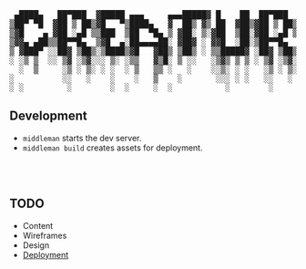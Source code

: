 
<pre>
 ▄████▄   ██▀███  ▓█████ ▄▄▄     ▄▄▄█████▓ █    ██  ██▀███  ▓█████   ██████
▒██▀ ▀█  ▓██ ▒ ██▒▓█   ▀▒████▄   ▓  ██▒ ▓▒ ██  ▓██▒▓██ ▒ ██▒▓█   ▀ ▒██    ▒
▒▓█    ▄ ▓██ ░▄█ ▒▒███  ▒██  ▀█▄ ▒ ▓██░ ▒░▓██  ▒██░▓██ ░▄█ ▒▒███   ░ ▓██▄
▒▓▓▄ ▄██▒▒██▀▀█▄  ▒▓█  ▄░██▄▄▄▄██░ ▓██▓ ░ ▓▓█  ░██░▒██▀▀█▄  ▒▓█  ▄   ▒   ██▒
▒ ▓███▀ ░░██▓ ▒██▒░▒████▒▓█   ▓██▒ ▒██▒ ░ ▒▒█████▓ ░██▓ ▒██▒░▒████▒▒██████▒▒
░ ░▒ ▒  ░░ ▒▓ ░▒▓░░░ ▒░ ░▒▒   ▓▒█░ ▒ ░░   ░▒▓▒ ▒ ▒ ░ ▒▓ ░▒▓░░░ ▒░ ░▒ ▒▓▒ ▒ ░
  ░  ▒     ░▒ ░ ▒░ ░ ░  ░ ▒   ▒▒ ░   ░    ░░▒░ ░ ░   ░▒ ░ ▒░ ░ ░  ░░ ░▒  ░ ░
░          ░░   ░    ░    ░   ▒    ░       ░░░ ░ ░   ░░   ░    ░   ░  ░  ░
░ ░         ░        ░  ░     ░  ░           ░        ░        ░  ░      ░
</pre>


## Development

- `middleman` starts the dev server.
- `middleman build` creates assets for deployment.

<br/>
<br/>

## TODO

- Content
- Wireframes
- Design
- [Deployment](https://directory.middlemanapp.com/#/extensions/deployment/)
